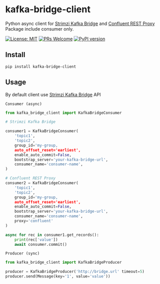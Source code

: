 # kafka-bridge-client
Python async client for [Strimzi Kafka Bridge](https://github.com/strimzi/strimzi-kafka-bridge) and [Confluent REST Proxy](https://docs.confluent.io/platform/current/kafka-rest/index.html) Package include consumer only.

[![License: MIT](https://img.shields.io/badge/License-MIT-green.svg)](https://opensource.org/licenses/MIT)
[![PRs Welcome](https://img.shields.io/badge/PRs-welcome-green.svg)](https://github.com/shafa-dev/kafka-bridge-client/issues)
[![PyPI version](https://badge.fury.io/py/kafka-bridge-client.svg)](https://badge.fury.io/py/kafka-bridge-client)

## Install
```
pip install kafka-bridge-client
```

## Usage
By default client use [Strimzi Kafka Bridge](https://github.com/strimzi/strimzi-kafka-bridge) API

`Consumer (async)`

```python
from kafka_bridge_client import KafkaBridgeConsumer

# Strimzi Kafka Bridge

consumer1 = KafkaBridgeConsumer(
    'topic1',
    'topic2',
    group_id='my-group,
    auto_offset_reset='earliest',
    enable_auto_commit=False,
    bootstrap_server='your-kafka-bridge-url',
    consumer_name='consumer-name',
)

# Confluent REST Proxy
consumer2 = KafkaBridgeConsumer(
    'topic1',
    'topic2',
    group_id='my-group,
    auto_offset_reset='earliest',
    enable_auto_commit=False,
    bootstrap_server='your-kafka-bridge-url',
    consumer_name='consumer-name',
    proxy='confluent'
)

async for rec in consumer1.get_records():
    print(rec['value'])
    await consumer.commit()
```


`Producer (sync)`

```python
from kafka_bridge_client import KafkaBridgeProducer

producer = KafkaBridgeProducer('http://bridge.url' timeout=5)
producer.send(Message(key='1', value='value'))
```
